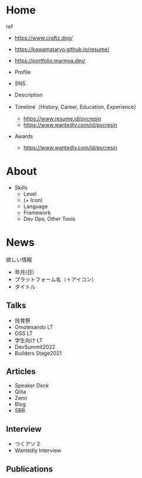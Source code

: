 # Home

ref

- https://www.craftz.dog/
- https://kawamataryo.github.io/resume/
- https://portfolio.marinya.dev/

- Profile
- SNS
- Description
- Timeline（History, Career, Education, Experience）
  - https://www.resume.id/pvcresin
  - https://www.wantedly.com/id/pvcresin
- Awards
  - https://www.wantedly.com/id/pvcresin

# About

- Skills
  - Level
  - (+ Icon)
  - Language
  - Framework
  - Dev Ops, Other Tools

# News

欲しい情報

- 年月(日)
- プラットフォーム名（＋アイコン）
- タイトル

## Talks

- 技育祭
- Omotesando LT
- OSS LT
- 学生向け LT
- DevSummit2022
- Builders Stage2021

## Articles

- Speaker Deck
- Qiita
- Zenn
- Blog
- SBB

## Interview

- つくアソ 2
- Wantedly Interview

## Publications
